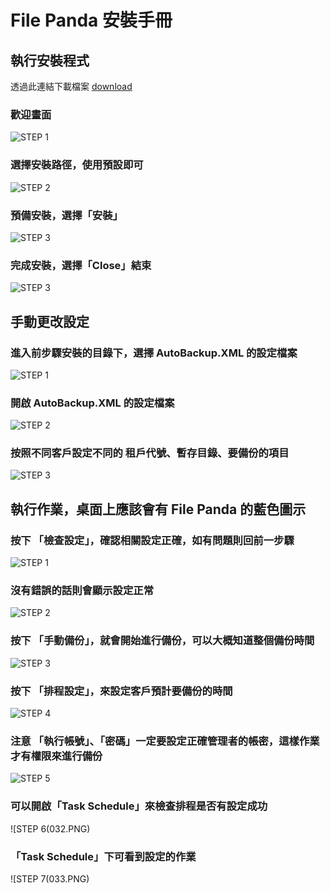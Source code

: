 # File Panda 安裝手冊

## 執行安裝程式
透過此連結下載檔案 [download](File_Panda_Install.exe)

### 歡迎畫面
![STEP 1](001.PNG)

### 選擇安裝路徑，使用預設即可
![STEP 2](002.PNG)

### 預備安裝，選擇「安裝」
![STEP 3](003.PNG)

### 完成安裝，選擇「Close」結束
![STEP 3](004.PNG)

## 手動更改設定

### 進入前步驟安裝的目錄下，選擇 AutoBackup.XML 的設定檔案
![STEP 1](010.PNG)

### 開啟 AutoBackup.XML 的設定檔案
![STEP 2](011.PNG)

### 按照不同客戶設定不同的 租戶代號、暫存目錄、要備份的項目
![STEP 3](012.PNG)

## 執行作業，桌面上應該會有 File Panda 的藍色圖示

### 按下 「檢查設定」，確認相關設定正確，如有問題則回前一步驟
![STEP 1](020.PNG)

### 沒有錯誤的話則會顯示設定正常
![STEP 2](021.PNG)

### 按下 「手動備份」，就會開始進行備份，可以大概知道整個備份時間
![STEP 3](022.PNG)

### 按下 「排程設定」，來設定客戶預計要備份的時間
![STEP 4](030.PNG)

### 注意 「執行帳號」、「密碼」一定要設定正確管理者的帳密，這樣作業才有權限來進行備份
![STEP 5](031.PNG)

### 可以開啟「Task Schedule」來檢查排程是否有設定成功
![STEP 6(032.PNG)

### 「Task Schedule」下可看到設定的作業
![STEP 7(033.PNG)

